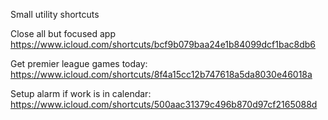 Small utility shortcuts

Close all but focused app https://www.icloud.com/shortcuts/bcf9b079baa24e1b84099dcf1bac8db6

Get premier league games today: https://www.icloud.com/shortcuts/8f4a15cc12b747618a5da8030e46018a 

Setup alarm if work is in calendar: https://www.icloud.com/shortcuts/500aac31379c496b870d97cf2165088d

